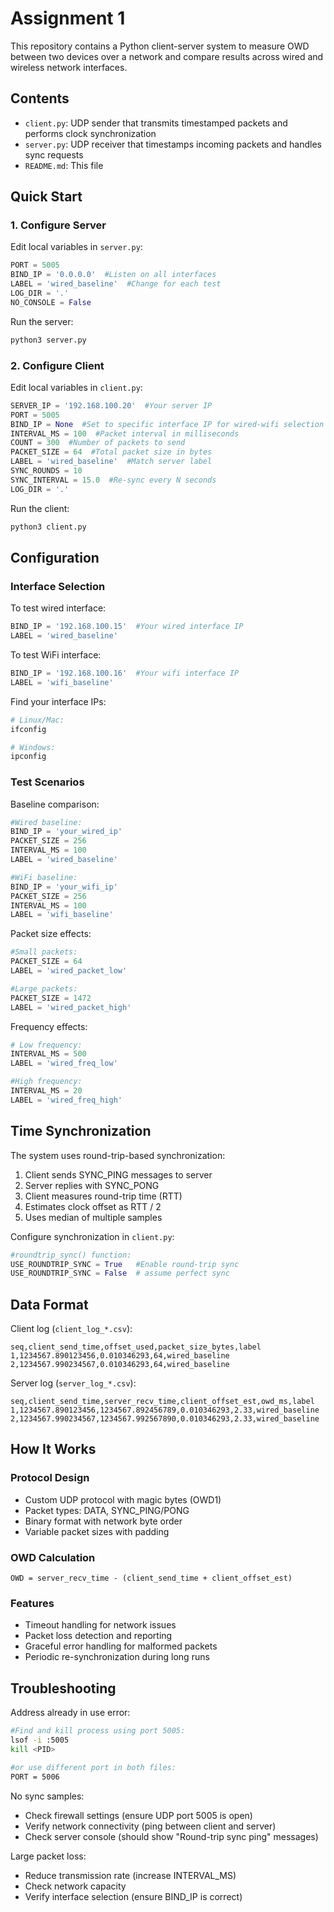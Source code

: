 # Assignment 1 
This repository contains a Python client-server system to measure OWD between two devices over a network and compare results across wired and wireless network interfaces.

## Contents

- `client.py`: UDP sender that transmits timestamped packets and performs clock synchronization
- `server.py`: UDP receiver that timestamps incoming packets and handles sync requests
- `README.md`: This file

## Quick Start

### 1. Configure Server

Edit local variables in `server.py`:
```python
PORT = 5005
BIND_IP = '0.0.0.0'  #Listen on all interfaces
LABEL = 'wired_baseline'  #Change for each test
LOG_DIR = '.'
NO_CONSOLE = False
```

Run the server:
```bash
python3 server.py
```

### 2. Configure Client

Edit local variables in `client.py`:
```python
SERVER_IP = '192.168.100.20'  #Your server IP
PORT = 5005
BIND_IP = None  #Set to specific interface IP for wired-wifi selection
INTERVAL_MS = 100  #Packet interval in milliseconds
COUNT = 300  #Number of packets to send
PACKET_SIZE = 64  #Total packet size in bytes
LABEL = 'wired_baseline'  #Match server label
SYNC_ROUNDS = 10
SYNC_INTERVAL = 15.0  #Re-sync every N seconds
LOG_DIR = '.'
```

Run the client:
```bash
python3 client.py
```

## Configuration

### Interface Selection

To test wired interface:
```python
BIND_IP = '192.168.100.15'  #Your wired interface IP
LABEL = 'wired_baseline'
```

To test WiFi interface:
```python
BIND_IP = '192.168.100.16'  #Your wifi interface IP  
LABEL = 'wifi_baseline'
```

Find your interface IPs:
```bash
# Linux/Mac:
ifconfig

# Windows:
ipconfig
```

### Test Scenarios

Baseline comparison:
```python
#Wired baseline:
BIND_IP = 'your_wired_ip'
PACKET_SIZE = 256
INTERVAL_MS = 100
LABEL = 'wired_baseline'

#WiFi baseline:
BIND_IP = 'your_wifi_ip'
PACKET_SIZE = 256
INTERVAL_MS = 100
LABEL = 'wifi_baseline'
```

Packet size effects:
```python
#Small packets:
PACKET_SIZE = 64
LABEL = 'wired_packet_low'

#Large packets:
PACKET_SIZE = 1472
LABEL = 'wired_packet_high'
```

Frequency effects:
```python
# Low frequency:
INTERVAL_MS = 500
LABEL = 'wired_freq_low'

#High frequency:
INTERVAL_MS = 20
LABEL = 'wired_freq_high'
```

## Time Synchronization

The system uses round-trip-based synchronization:

1. Client sends SYNC_PING messages to server
2. Server replies with SYNC_PONG
3. Client measures round-trip time (RTT)
4. Estimates clock offset as RTT / 2
5. Uses median of multiple samples

Configure synchronization in `client.py`:
```python
#roundtrip_sync() function:
USE_ROUNDTRIP_SYNC = True   #Enable round-trip sync
USE_ROUNDTRIP_SYNC = False  # assume perfect sync 
```

## Data Format

Client log (`client_log_*.csv`):
```csv
seq,client_send_time,offset_used,packet_size_bytes,label
1,1234567.890123456,0.010346293,64,wired_baseline
2,1234567.990234567,0.010346293,64,wired_baseline
```

Server log (`server_log_*.csv`):
```csv
seq,client_send_time,server_recv_time,client_offset_est,owd_ms,label
1,1234567.890123456,1234567.892456789,0.010346293,2.33,wired_baseline
2,1234567.990234567,1234567.992567890,0.010346293,2.33,wired_baseline
```

## How It Works

### Protocol Design
- Custom UDP protocol with magic bytes (OWD1)
- Packet types: DATA, SYNC_PING/PONG
- Binary format with network byte order
- Variable packet sizes with padding

### OWD Calculation
```
OWD = server_recv_time - (client_send_time + client_offset_est)
```

### Features
- Timeout handling for network issues
- Packet loss detection and reporting
- Graceful error handling for malformed packets
- Periodic re-synchronization during long runs



## Troubleshooting

Address already in use error:
```bash
#Find and kill process using port 5005:
lsof -i :5005
kill <PID>

#or use different port in both files:
PORT = 5006
```

No sync samples:
- Check firewall settings (ensure UDP port 5005 is open)
- Verify network connectivity (ping between client and server)
- Check server console (should show "Round-trip sync ping" messages)

Large packet loss:
- Reduce transmission rate (increase INTERVAL_MS)
- Check network capacity
- Verify interface selection (ensure BIND_IP is correct)


